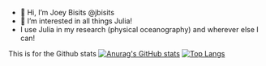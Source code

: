 - 👋 Hi, I’m Joey Bisits @jbisits
- 👀 I’m interested in all things Julia!
- I use Julia in my research (physical oceanography) and wherever else I can!

This is for the Github stats
[![Anurag's GitHub stats](https://github-readme-stats.vercel.app/api?username=jbisits&show_icons=true&theme=onedark)](https://github.com/anuraghazra/github-readme-stats)
[![Top Langs](https://github-readme-stats.vercel.app/api/top-langs/?username=jbisits&theme=onedark&hide=jupyter%20notebook)](https://github.com/anuraghazra/github-readme-stats)

<!---
jbisits/jbisits is a ✨ special ✨ repository because its `README.md` (this file) appears on your GitHub profile.
You can click the Preview link to take a look at your changes.
--->
